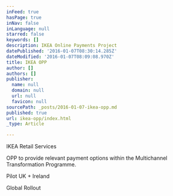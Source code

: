 ```yaml
---
inFeed: true
hasPage: true
inNav: false
inLanguage: null
starred: false
keywords: []
description: IKEA Online Payments Project
datePublished: '2016-01-07T08:30:14.285Z'
dateModified: '2016-01-07T08:09:08.970Z'
title: IKEA OPP
author: []
authors: []
publisher:
  name: null
  domain: null
  url: null
  favicon: null
sourcePath: _posts/2016-01-07-ikea-opp.md
published: true
url: ikea-opp/index.html
_type: Article

---
```

IKEA Retail Services 

OPP to provide relevant payment options within the Multichannel Transformation Programme.

Pilot UK + Ireland

Global Rollout